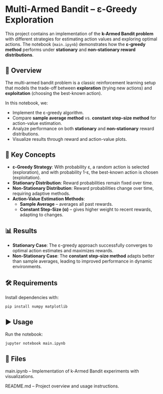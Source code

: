 # Multi-Armed Bandit – ε-Greedy Exploration

This project contains an implementation of the **k-Armed Bandit problem** with different strategies for estimating action values and exploring optimal actions. The notebook (`main.ipynb`) demonstrates how the **ε-greedy method** performs under **stationary** and **non-stationary reward distributions**.

## 📘 Overview
The multi-armed bandit problem is a classic reinforcement learning setup that models the trade-off between **exploration** (trying new actions) and **exploitation** (choosing the best-known action).

In this notebook, we:
- Implement the ε-greedy algorithm.
- Compare **sample average method** vs. **constant step-size method** for action-value estimation.
- Analyze performance on both **stationary** and **non-stationary** reward distributions.
- Visualize results through reward and action-value plots.

## 🚀 Key Concepts
- **ε-Greedy Strategy**: With probability ε, a random action is selected (exploration), and with probability 1-ε, the best-known action is chosen (exploitation).  
- **Stationary Distribution**: Reward probabilities remain fixed over time.  
- **Non-Stationary Distribution**: Reward probabilities change over time, requiring adaptive methods.  
- **Action-Value Estimation Methods**:  
  - **Sample Average** – averages all past rewards.  
  - **Constant Step-Size (α)** – gives higher weight to recent rewards, adapting to changes.  

## 📊 Results
- **Stationary Case**: The ε-greedy approach successfully converges to optimal action estimates and maximizes rewards.  
- **Non-Stationary Case**: The **constant step-size method** adapts better than sample averages, leading to improved performance in dynamic environments.  

## 🛠️ Requirements
Install dependencies with:
```bash
pip install numpy matplotlib
```

## ▶️ Usage
Run the notebook:
```bash
jupyter notebook main.ipynb
```

## 📂 Files

main.ipynb – Implementation of k-Armed Bandit experiments with visualizations.

README.md – Project overview and usage instructions.
